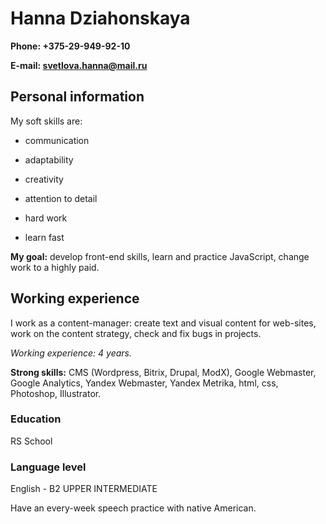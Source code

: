 # Hanna Dziahonskaya

**Phone: +375-29-949-92-10**

**E-mail: svetlova.hanna@mail.ru**

## Personal information

My soft skills are: 

* communication

* adaptability

* creativity

* attention to detail

* hard work

* learn fast 

**My goal:** develop front-end skills, learn and practice JavaScript, change work to a highly paid.

## Working experience

I work as a content-manager: create text and visual content for web-sites, work on the content strategy, check and fix bugs in projects. 

_Working experience: 4 years._

**Strong skills:** CMS (Wordpress, Bitrix, Drupal, ModX), Google Webmaster, Google Analytics, Yandex Webmaster, Yandex Metrika, html, css, Photoshop, Illustrator.

### Education

RS School

### Language level

English - B2 UPPER INTERMEDIATE

Have an every-week speech practice with native American.
